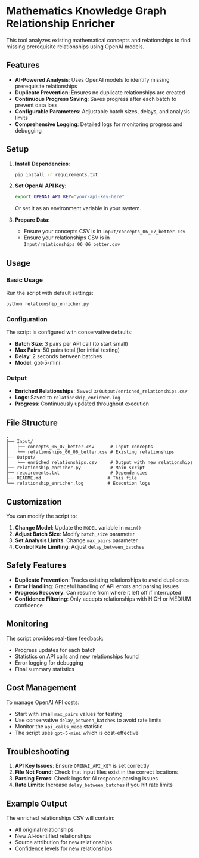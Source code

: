 # Mathematics Knowledge Graph Relationship Enricher

This tool analyzes existing mathematical concepts and relationships to find missing prerequisite relationships using OpenAI models.

## Features

- **AI-Powered Analysis**: Uses OpenAI models to identify missing prerequisite relationships
- **Duplicate Prevention**: Ensures no duplicate relationships are created
- **Continuous Progress Saving**: Saves progress after each batch to prevent data loss
- **Configurable Parameters**: Adjustable batch sizes, delays, and analysis limits
- **Comprehensive Logging**: Detailed logs for monitoring progress and debugging

## Setup

1. **Install Dependencies**:
   ```bash
   pip install -r requirements.txt
   ```

2. **Set OpenAI API Key**:
   ```bash
   export OPENAI_API_KEY="your-api-key-here"
   ```
   Or set it as an environment variable in your system.

3. **Prepare Data**:
   - Ensure your concepts CSV is in `Input/concepts_06_07_better.csv`
   - Ensure your relationships CSV is in `Input/relationships_06_06_better.csv`

## Usage

### Basic Usage

Run the script with default settings:
```bash
python relationship_enricher.py
```

### Configuration

The script is configured with conservative defaults:
- **Batch Size**: 3 pairs per API call (to start small)
- **Max Pairs**: 50 pairs total (for initial testing)
- **Delay**: 2 seconds between batches
- **Model**: gpt-5-mini

### Output

- **Enriched Relationships**: Saved to `Output/enriched_relationships.csv`
- **Logs**: Saved to `relationship_enricher.log`
- **Progress**: Continuously updated throughout execution

## File Structure

```
.
├── Input/
│   ├── concepts_06_07_better.csv      # Input concepts
│   └── relationships_06_06_better.csv # Existing relationships
├── Output/
│   └── enriched_relationships.csv     # Output with new relationships
├── relationship_enricher.py           # Main script
├── requirements.txt                   # Dependencies
├── README.md                         # This file
└── relationship_enricher.log         # Execution logs
```

## Customization

You can modify the script to:

1. **Change Model**: Update the `MODEL` variable in `main()`
2. **Adjust Batch Size**: Modify `batch_size` parameter
3. **Set Analysis Limits**: Change `max_pairs` parameter
4. **Control Rate Limiting**: Adjust `delay_between_batches`

## Safety Features

- **Duplicate Prevention**: Tracks existing relationships to avoid duplicates
- **Error Handling**: Graceful handling of API errors and parsing issues
- **Progress Recovery**: Can resume from where it left off if interrupted
- **Confidence Filtering**: Only accepts relationships with HIGH or MEDIUM confidence

## Monitoring

The script provides real-time feedback:
- Progress updates for each batch
- Statistics on API calls and new relationships found
- Error logging for debugging
- Final summary statistics

## Cost Management

To manage OpenAI API costs:
- Start with small `max_pairs` values for testing
- Use conservative `delay_between_batches` to avoid rate limits
- Monitor the `api_calls_made` statistic
- The script uses `gpt-5-mini` which is cost-effective

## Troubleshooting

1. **API Key Issues**: Ensure `OPENAI_API_KEY` is set correctly
2. **File Not Found**: Check that input files exist in the correct locations
3. **Parsing Errors**: Check logs for AI response parsing issues
4. **Rate Limits**: Increase `delay_between_batches` if you hit rate limits

## Example Output

The enriched relationships CSV will contain:
- All original relationships
- New AI-identified relationships
- Source attribution for new relationships
- Confidence levels for new relationships 